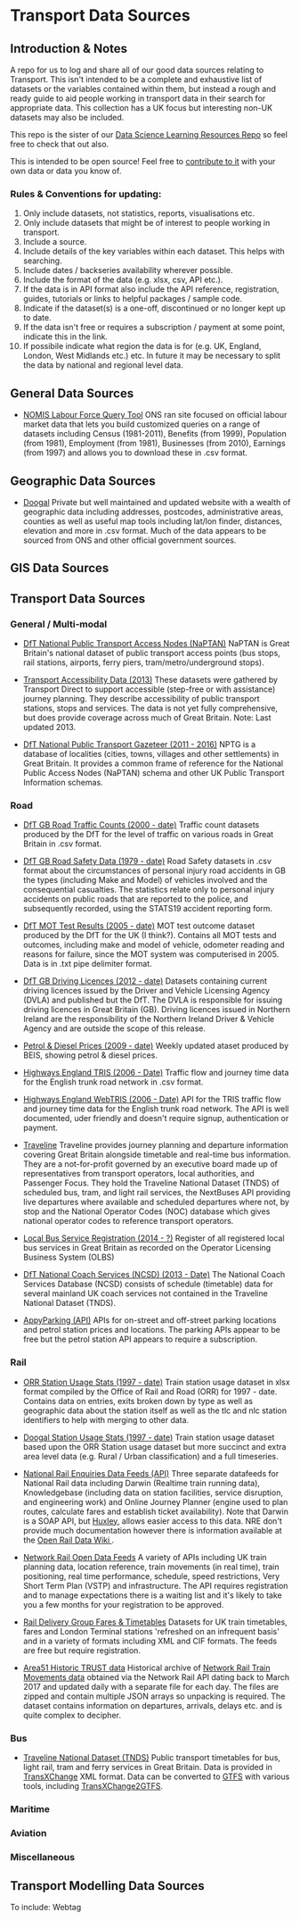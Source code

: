 # Transport Data Sources

## Introduction & Notes

A repo for us to log and share all of our good data sources relating to Transport. This isn't intended to be a complete and exhaustive list of datasets or the variables contained within them, but instead a rough and ready guide to aid people working in transport data in their search for appropriate data. This collection has a UK focus but interesting non-UK datasets may also be included.

This repo is the sister of our [Data Science Learning Resources Repo](https://github.com/departmentfortransport/ds-learning-resources) so feel free to check that out also.

This is intended to be open source! Feel free to [contribute to it](https://akrabat.com/the-beginners-guide-to-contributing-to-a-github-project/) with your own data or data you know of.

### Rules & Conventions for updating:

1. Only include datasets, not statistics, reports, visualisations etc.
2. Only include datasets that might be of interest to people working in transport.
3. Include a source. 
4. Include details of the key variables within each dataset. This helps with searching.
5. Include dates / backseries availability wherever possible.
6. Include the format of the data (e.g. xlsx, csv, API etc.).
7. If the data is in API format also include the API reference, registration, guides, tutorials or links to helpful packages / sample code.
8. Indicate if the dataset(s) is a one-off, discontinued or no longer kept up to date.
9. If the data isn't free or requires a subscription / payment at some point, indicate this in the link.
10. If possibile indicate what region the data is for (e.g. UK, England, London, West Midlands etc.) etc. In future it may be necessary to split the data by national and regional level data.

## General Data Sources

* [NOMIS Labour Force Query Tool](https://www.nomisweb.co.uk/query/select/getdatasetbytheme.asp?opt=3&theme=&subgrp=) ONS ran site focused on official labour market data that lets you build customized queries on a range of datasets including Census (1981-2011), Benefits (from 1999), Population (from 1981), Employment (from 1981), Businesses (from 2010), Earnings (from 1997) and allows you to download these in .csv format.

## Geographic Data Sources

* [Doogal](https://www.doogal.co.uk/) Private but well maintained and updated website with a wealth of geographic data including addresses, postcodes, administrative areas, counties as well as useful map tools including lat/lon finder, distances, elevation and more in .csv format. Much of the data appears to be sourced from ONS and other official government sources.

## GIS Data Sources

## Transport Data Sources

### General / Multi-modal

* [DfT National Public Transport Access Nodes (NaPTAN)](https://data.gov.uk/dataset/naptan) NaPTAN is Great Britain's national dataset of public transport access points (bus stops, rail stations, airports, ferry piers, tram/metro/underground stops).

* [Transport Accessibility Data (2013)](https://data.gov.uk/dataset/141f53ae-b285-4e10-a214-6dfe4004ad14/transport-accessibility-data) These datasets were gathered by Transport Direct to support accessible (step-free or with assistance) journey planning. They describe accessibility of public transport stations, stops and services. The data is not yet fully comprehensive, but does provide coverage across much of Great Britain. Note: Last updated 2013.

* [DfT National Public Transport Gazeteer (2011 - 2016)](https://data.gov.uk/dataset/nptg) NPTG is a database of localities (cities, towns, villages and other settlements) in Great Britain. It provides a common frame of reference for the National Public Access Nodes (NaPTAN) schema and other UK Public Transport Information schemas.

### Road

* [DfT GB Road Traffic Counts (2000 - date)](https://www.dft.gov.uk/traffic-counts/download.php) Traffic count datasets produced by the DfT for the level of traffic on various roads in Great Britain in .csv format.

* [DfT GB Road Safety Data (1979 - date)](https://data.gov.uk/dataset/cb7ae6f0-4be6-4935-9277-47e5ce24a11f/road-safety-data) Road Safety datasets in .csv format about the circumstances of personal injury road accidents in GB the types (including Make and Model) of vehicles involved and the consequential casualties. The statistics relate only to personal injury accidents on public roads that are reported to the police, and subsequently recorded, using the STATS19 accident reporting form.

* [DfT MOT Test Results (2005 - date)](https://data.gov.uk/dataset/e3939ef8-30c7-4ca8-9c7c-ad9475cc9b2f/anonymised-mot-tests-and-results) MOT test outcome dataset produced by the DfT for the UK (I think?). Contains all MOT tests and outcomes, including make and model of vehicle, odometer reading and reasons for failure, since the MOT system was computerised in 2005. Data is in .txt pipe delimiter format.

* [DfT GB Driving Licences (2012 - date)](https://data.gov.uk/dataset/d0be1ed2-9907-4ec4-b552-c048f6aec16a/gb-driving-licence-data) Datasets containing current driving licences issued by the Driver and Vehicle Licensing Agency (DVLA) and published but the DfT. The DVLA is responsible for issuing driving licences in Great Britain (GB). Driving licences issued in Northern Ireland are the responsibility of the Northern Ireland Driver & Vehicle Agency and are outside the scope of this release.

* [Petrol & Diesel Prices (2009 - date)](https://data.gov.uk/dataset/c174a981-b0f2-4b39-adc0-1d0a27a7d8c9/petrol-and-diesel-prices) Weekly updated ataset produced by BEIS, showing petrol & diesel prices.

* [Highways England TRIS (2006 - Date)](http://tris.highwaysengland.co.uk/) Traffic flow and journey time data for the English trunk road network in .csv format.

* [Highways England WebTRIS (2006 - Date)](http://webtris.highwaysengland.co.uk/api/swagger/ui/index)  API for the TRIS traffic flow and journey time data for the English trunk road network. The API is well documented, uder friendly and doesn't require signup, authentication or payment.

* [Traveline](https://www.travelinedata.org.uk/) Traveline provides journey planning and departure information covering Great Britain alongside timetable and real-time bus information. They are a not-for-profit governed by an executive board made up of representatives from transport operators, local authorities, and Passenger Focus. They hold the Traveline National Dataset (TNDS) of scheduled bus, tram, and light rail services, the NextBuses API providing live departures where available and scheduled departures where not, by stop and the National Operator Codes (NOC) database which gives national operator codes to reference transport operators.

* [Local Bus Service Registration (2014 - ?)](https://data.gov.uk/dataset/local-bus-service-registration) Register of all registered local bus services in Great Britain as recorded on the Operator Licensing Business System (OLBS) 

* [DfT National Coach Services (NCSD) (2013 - Date)](https://data.gov.uk/dataset/national-coach-services) The National Coach Services Database (NCSD) consists of schedule (timetable) data for several mainland UK coach services not contained in the Traveline National Dataset (TNDS).


* [AppyParking (API)](https://appyparking.com/develop/) APIs for on-street and off-street parking locations and petrol station prices and locations. The parking APIs appear to be free but the petrol station API appears to require a subscription.

### Rail

* [ORR Station Usage Stats (1997 - date)](http://orr.gov.uk/statistics/published-stats/station-usage-estimates) Train station usage dataset in xlsx format compiled by the Office of Rail and Road (ORR) for 1997 - date. Contains data on entries, exits broken down by type as well as geographic data about the station itself as well as the tlc and nlc station identifiers to help with merging to other data. 

* [Doogal Station Usage Stats (1997 - date)](https://www.doogal.co.uk/UkStations.php) Train station usage dataset based upon the ORR Station usage dataset but more succinct and extra area level data (e.g. Rural / Urban classification) and a full timeseries.

* [National Rail Enquiries Data Feeds (API)](http://www.nationalrail.co.uk/46391.aspx) Three separate datafeeds for National Rail data including Darwin (Realtime train running data), Knowledgebase (including data on station facilities, service disruption, and engineering work) and Online Journey Planner (engine used to plan routes, calculate fares and establish ticket availability). Note that Darwin is a SOAP API, but [Huxley](https://github.com/jpsingleton/Huxley), allows easier access to this data. NRE don't provide much documentation however there is information available at the [Open Rail Data Wiki ](https://wiki.openraildata.com/index.php/Main_Page).

* [Network Rail Open Data Feeds](https://www.networkrail.co.uk/who-we-are/transparency-and-ethics/transparency/open-data-feeds/) A variety of APIs including UK train planning data, location reference, train movements (in real time), train positioning, real time performance, schedule, speed restrictions, Very Short Term Plan (VSTP) and infrastructure.  The API requires registration and to manage expectations there is a waiting list and it's likely to take you a few months for your registration to be approved.

* [Rail Delivery Group Fares & Timetables](http://data.atoc.org/data-download) Datasets for UK train timetables, fares and London Terminal stations 'refreshed on an infrequent basis' and in a variety of formats including XML and CIF formats. The feeds are free but require registration.

* [Area51 Historic TRUST data](https://cdn.area51.onl/archive/rail/trust/index.html) Historical archive of [Network Rail Train Movements data](https://wiki.openraildata.com/index.php/Train_Movements) obtained via the Network Rail API dating back to March 2017 and updated daily with a separate file for each day. The files are zipped and contain multiple JSON arrays so unpacking is required. The dataset contains information on departures, arrivals, delays etc. and is quite complex to decipher.


### Bus

* [Traveline National Dataset (TNDS)](https://www.travelinedata.org.uk/traveline-open-data/traveline-national-dataset/) Public transport timetables for bus, light rail, tram and ferry services in Great Britain. Data is provided in [TransXChange](https://www.gov.uk/government/collections/transxchange) XML format. Data can be converted to [GTFS](https://en.wikipedia.org/wiki/General_Transit_Feed_Specification) with various tools, including [TransXChange2GTFS](https://github.com/danbillingsley/TransXChange2GTFS).


### Maritime


### Aviation


### Miscellaneous



## Transport Modelling Data Sources

To include: Webtag
